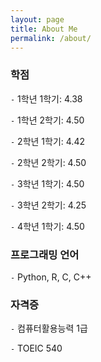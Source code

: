 ```yaml
---
layout: page
title: About Me
permalink: /about/
---
```


### 학점

`-` 1학년 1학기: 4.38

`-` 1학년 2학기: 4.50

`-` 2학년 1학기: 4.42

`-` 2학년 2학기: 4.50

`-` 3학년 1학기: 4.50

`-` 3학년 2학기: 4.25

`-` 4학년 1학기: 4.50

### 프로그래밍 언어

`-` Python, R, C, C++

### 자격증

`-` 컴퓨터활용능력 1급

`-` TOEIC 540

[^1]:a blogging platform that natively supports Jupyter notebooks in addition to other formats.
